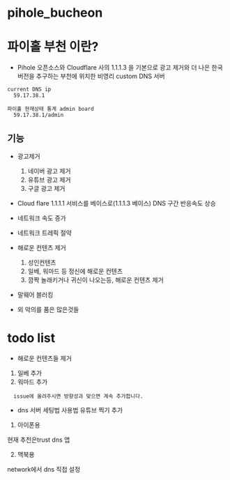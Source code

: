 # pihole_bucheon
# 파이홀 부천 이란?
  - Pihole 오픈소스와 Cloudflare 사의 1.1.1.3 을 기본으로 광고 제거와 더 나은 한국버전을 추구하는 부천에 위치한 비영리 custom DNS 서버

```
current DNS ip
  59.17.38.1
```

```
파이홀 현재상태 통계 admin board
  59.17.38.1/admin
```

## 기능
  - 광고제거
    1. 네이버 광고 제거
    2. 유튜브 광고 제거
    3. 구글 광고 제거

  - Cloud flare 1.1.1.1 서비스를 베이스로(1.1.1.3 베이스) DNS 구간 반응속도 상승

  - 네트워크 속도 증가
  - 네트워크 트레픽 절약

  - 해로운 컨텐츠 제거
    1. 성인컨텐츠
    2. 일베, 워마드 등 정신에 해로운 컨텐츠
    3. 깜짝 놀래키거나 귀신이 나오는등, 해로운 컨텐츠 제거

  - 말웨어 블러킹

  - 외 악의를 품은 많은것들

# todo list

 - 해로운 컨텐츠들 제거
  1. 일베 추가
  2. 워마드 추가

```
  issue에 올려주시면 방향성과 맞으면 계속 추가합니다.
```

 - dns 서버 세팅법 사용법 유튜브 찍기 추가
 
  1. 아이폰용
  
  현재 추천은trust dns 앱
  
  2. 맥북용
  
  network에서 dns 직접 설정
